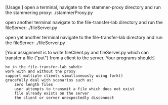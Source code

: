 [Usage:]
open a terminal,
navigate to the stammer-proxy directory 
and run the stammering proxy:
./stammerProxy.py

open another terminal
navigate to the file-transfer-lab directory
and run the fileServer:
./fileServer.py

open yet another terminal 
navigate to the file-transfer-lab directory
and run the fileServer:
./fileServer.py


[Your assignment is to write fileClient.py and fileServer.py which can transfer a file ("put") from a client to the server. Your programs should:]

    be in the file-transfer-lab subdir 							
    work with and without the proxy								
    support multiple clients simultaneously using fork()
    gracefully deal with scenarios such as:
        zero length files
        user attempts to transmit a file which does not exist
        file already exists on the server
        the client or server unexpectedly disconnect
